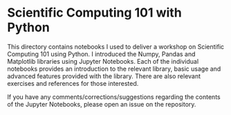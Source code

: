 Scientific Computing 101 with Python
====================================

This directory contains notebooks I used to deliver a workshop on
Scientific Computing 101 using Python. I introduced the Numpy, Pandas and Matplotlib
libraries using Jupyter Notebooks. Each of the individual notebooks provides
an introduction to the relevant library, basic usage and advanced features
provided with the library. There are also relevant exercises and references for those
interested.

If you have any comments/corrections/suggestions regarding the contents of the
Jupyter Notebooks, please open an issue on the repository.
